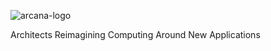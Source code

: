 ![arcana-logo](https://user-images.githubusercontent.com/1929124/177184705-e3df5035-a03f-4e1a-8334-78a5778e503f.png)

Architects Reimagining Computing Around New Applications
